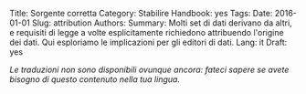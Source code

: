 Title: Sorgente corretta
Category: Stabilire
Handbook: yes
Tags:
Date: 2016-01-01
Slug: attribution
Authors:
Summary: Molti set di dati derivano da altri, e requisiti di legge a volte esplicitamente richiedono attribuendo l'origine dei dati. Qui esploriamo le implicazioni per gli editori di dati.
Lang: it
Draft: yes


<em>Le traduzioni non sono disponibili ovunque ancora: fateci sapere se avete bisogno di questo contenuto nella tua lingua.</em>
